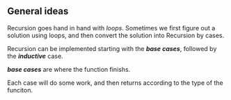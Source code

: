 ## General ideas

Recursion goes hand in hand with *loops*.
Sometimes we first figure out a solution using loops, and then convert the solution into Recursion by cases.

Recursion can be implemented starting with the **_base cases_**, followed by the **_inductive_** case. 

**_base cases_** are where the function finishs.

Each case will do some work, and then returns according to the type of the funciton.
